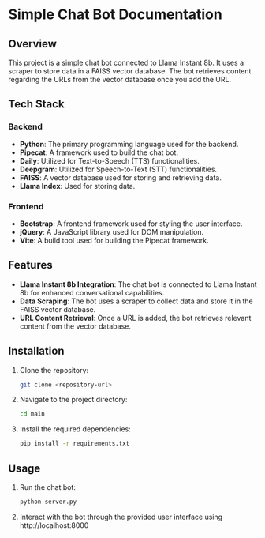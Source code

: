 # Simple Chat Bot Documentation

## Overview

This project is a simple chat bot connected to Llama Instant 8b. It uses a scraper to store data in a FAISS vector database. The bot retrieves content regarding the URLs from the vector database once you add the URL.

## Tech Stack

### Backend

- **Python**: The primary programming language used for the backend.
- **Pipecat**: A framework used to build the chat bot.
- **Daily**: Utilized for Text-to-Speech (TTS) functionalities.
- **Deepgram**: Utilized for Speech-to-Text (STT) functionalities.
- **FAISS**: A vector database used for storing and retrieving data.
- **Llama Index**: Used for storing data.

### Frontend

- **Bootstrap**: A frontend framework used for styling the user interface.
- **jQuery**: A JavaScript library used for DOM manipulation.
- **Vite**: A build tool used for building the Pipecat framework.

## Features

- **Llama Instant 8b Integration**: The chat bot is connected to Llama Instant 8b for enhanced conversational capabilities.
- **Data Scraping**: The bot uses a scraper to collect data and store it in the FAISS vector database.
- **URL Content Retrieval**: Once a URL is added, the bot retrieves relevant content from the vector database.

## Installation

1. Clone the repository:
   ```bash
   git clone <repository-url>
   ```
2. Navigate to the project directory:
   ```bash
   cd main
   ```
3. Install the required dependencies:
   ```bash
   pip install -r requirements.txt
   ```

## Usage

1. Run the chat bot:
   ```bash
   python server.py
   ```
2. Interact with the bot through the provided user interface using http://localhost:8000
